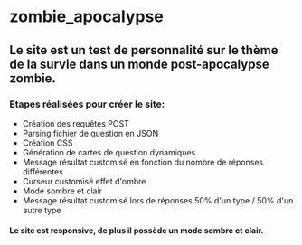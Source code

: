 # zombie_apocalypse

## Le site est un test de personnalité sur le thème de la survie dans un monde post-apocalypse zombie.
 
### Etapes réalisées pour créer le site:
- Création des requêtes POST
- Parsing fichier de question en JSON
- Création CSS
- Génération de cartes de question dynamiques
- Message résultat customisé en fonction du nombre de réponses différentes
- Curseur customisé effet d'ombre
- Mode sombre et clair
- Message résultat customisé lors de réponses 50% d'un type / 50% d'un autre type

#### Le site est responsive, de plus il possède un mode sombre et clair.
